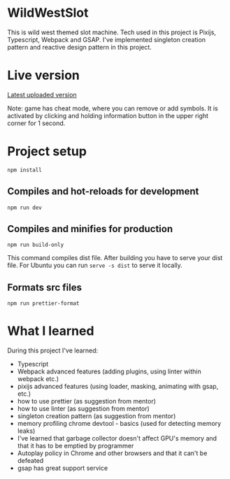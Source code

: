 # WildWestSlot
This is wild west themed slot machine. Tech used in this project is Pixijs, Typescript, Webpack and GSAP. I've implemented singleton creation pattern and reactive design pattern in this project.

# Live version
[Latest uploaded version](https://optimistic-panini-c999f6.netlify.app/)

Note: game has cheat mode, where you can remove or add symbols. It is activated by clicking and holding information button in the upper right corner for 1 second.

# Project setup
`npm install`

## Compiles and hot-reloads for development
`npm run dev`

## Compiles and minifies for production
`npm run build-only`

This command compiles dist file. After building you have to serve your dist file. For Ubuntu you can run `serve -s dist` to serve it locally.

## Formats src files
`npm run prettier-format`

# What I learned
During this project I've learned:
- Typescript
- Webpack advanced features (adding plugins, using linter within webpack etc.)
- pixijs advanced features (using loader, masking, animating with gsap, etc.)
- how to use prettier (as suggestion from mentor)
- how to use linter (as suggestion from mentor)
- singleton creation pattern (as suggestion from mentor)
- memory profiling chrome devtool - basics (used for detecting memory leaks)
- I've learned that garbage collector doesn't affect GPU's memory and that it has to be emptied by programmer
- Autoplay policy in Chrome and other browsers and that it can't be defeated
- gsap has great support service
